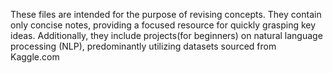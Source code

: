 These files are intended for the purpose of revising concepts. They contain only concise notes, providing a focused resource for quickly grasping key ideas. Additionally, they include projects(for beginners) on natural language processing (NLP), predominantly utilizing datasets sourced from Kaggle.com
